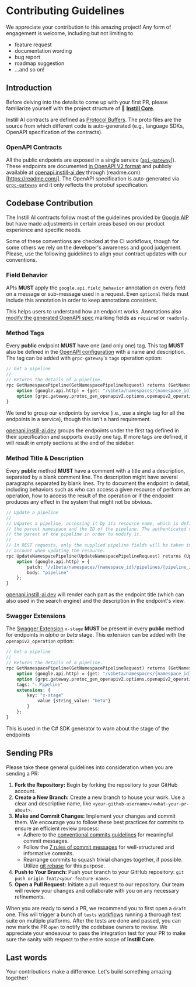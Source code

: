 # Contributing Guidelines

We appreciate your contribution to this amazing project! Any form of engagement is welcome, including but not limiting to
- feature request
- documentation wording
- bug report
- roadmap suggestion
- ...and so on!

## Introduction

Before delving into the details to come up with your first PR, please
familiarize yourself with the project structure of 🔮 [**Instill
Core**](https://github.com/instill-ai/instill-core).

Instill AI contracts are defined as [Protocol
Buffers](https://protobuf.dev/). The proto files are the source from which
different code is auto-generated (e.g., language SDKs, OpenAPI
specification of the contracts).

### OpenAPI Contracts

All the public endpoints are exposed in a single service
([`api-gateway`](https://github.com/instill-ai/api-gateway)]). These
endpoints are documented [in OpenAPI V2
format](../openapi/v2/service.swagger.yaml) and publicly available at
[openapi.instill-ai.dev](https://openapi.instill-ai.dev/) through
(readme.com)[https://readme.com/]. The OpenAPI specification is
auto-generated via [`grpc-gateway`](https://grpc-ecosystem.github.io/grpc-gateway/)
and it only reflects the protobuf specification.

## Codebase Contribution

The Instill AI contracts follow most of the guidelines provided by [Google
AIP](https://google.aip.dev/) but have made adjustments in certain areas
based on our product experience and specific needs.

Some of these conventions are checked at the CI workflows, though for some
others we rely on the developer's awareness and good judgement. Please,
use the following guidelines to align your contract updates with our
conventions.

### Field Behavior

APIs **MUST** apply the `google.api.field_behavior` annotation on every
field on a message or sub-message used in a request. Even `optional` fields
must include this annotation in order to keep annotations consistent.

This helps users to understand how an endpoint works. Annotations also
[modify the generated OpenAPI
spec](https://grpc-ecosystem.github.io/grpc-gateway/docs/mapping/customizing_openapi_output/#using-googleapifield_behavior)
marking fields as `required` or `readonly`.

### Method Tags

Every **public** endpoint **MUST** have one (and only one) tag. This tag
**MUST** also be defined in the [OpenAPI
configuration](../openapi/v2/conf.proto) with a name and description. The
tag can be added with `grpc-gateway`'s `tags` operation option:

```proto
// Get a pipeline
//
// Returns the details of a pipeline.
rpc GetNamespacePipeline(GetNamespacePipelineRequest) returns (GetNamespacePipelineResponse) {
    option (google.api.http) = {get: "/v1beta/namespaces/{namespace_id}/pipelines/{pipeline_id}"};
    option (grpc.gateway.protoc_gen_openapiv2.options.openapiv2_operation) = {tags: "💧 Pipeline"};
}
```

We tend to group our endpoints by service (i.e., use a single tag for all
the endpoints in a service), though this isn't a hard requirement.

[openapi.instill-ai.dev](https://openapi.instill-ai.dev) groups the endpoints
under the first tag defined in their specification and supports exactly one
tag. If more tags are defined, it will result in empty sections at the end
of the sidebar.

### Method Title & Description

Every **public** method **MUST** have a comment with a title and a
description, separated by a blank comment line. The description might have
several paragraphs separated by blank lines. Try to document the endpoint
in detail, including behaviors such as who can access a given resource of
perform an operation, how to access the result of the operation or if the
endpoint produces any effect in the system that might not be obvious.

```proto
// Update a pipeline
//
// Udpates a pipeline, accessing it by its resource name, which is defined by
// the parent namespace and the ID of the pipeline. The authenticated namespace must be
// the parent of the pipeline in order to modify it.
//
// In REST requests, only the supplied pipeline fields will be taken into
// account when updating the resource.
rpc UpdateNamespacePipeline(UpdateNamespacePipelineRequest) returns (UpdateNamespacePipelineResponse) {
    option (google.api.http) = {
        patch: "/v1beta/namespaces/{namespace_id}/pipelines/{pipeline_id}"
        body: "pipeline"
    };
}
```

[openapi.instill-ai.dev](https://openapi.instill-ai.dev) will render each part
as the endpoint title (which can also used in the search engine) and the
description in the endpoint's view.

### Swagger Extensions

The [Swagger
Extension](https://swagger.io/docs/specification/2-0/swagger-extensions/)
`x-stage` **MUST** be present in every **public** method for endpoints in
_alpha_ or _beta_ stage. This extension can be added with the
`openapiv2_operation` option:

```proto
// Get a pipeline
//
// Returns the details of a pipeline.
rpc GetNamespacePipeline(GetNamespacePipelineRequest) returns (GetNamespacePipelineResponse) {
    option (google.api.http) = {get: "/v1beta/namespaces/{namespace_id}/pipelines/{pipeline_id}"};
    option (grpc.gateway.protoc_gen_openapiv2.options.openapiv2_operation) = {
    tags: "💧 Pipeline"
    extensions: {
        key: "x-stage"
            value {string_value: "beta"}
        }
    };
}
```

This is used in the C# SDK generator to warn about the stage of the
endpoints

## Sending PRs

Please take these general guidelines into consideration when you are sending a PR:

1. **Fork the Repository:** Begin by forking the repository to your GitHub account.
2. **Create a New Branch:** Create a new branch to house your work. Use a clear and descriptive name, like `<your-github-username>/<what-your-pr-about>`.
3. **Make and Commit Changes:** Implement your changes and commit them. We encourage you to follow these best practices for commits to ensure an efficient review process:
   - Adhere to the [conventional commits guidelines](https://www.conventionalcommits.org/) for meaningful commit messages.
   - Follow the [7 rules of commit messages](https://chris.beams.io/posts/git-commit/) for well-structured and informative commits.
   - Rearrange commits to squash trivial changes together, if possible. Utilize [git rebase](http://gitready.com/advanced/2009/03/20/reorder-commits-with-rebase.html) for this purpose.
4. **Push to Your Branch:** Push your branch to your GitHub repository: `git push origin feat/<your-feature-name>`.
5. **Open a Pull Request:** Initiate a pull request to our repository. Our team will review your changes and collaborate with you on any necessary refinements.

When you are ready to send a PR, we recommend you to first open a `draft` one. This will trigger a bunch of `tests` [workflows](https://github.com/instill-ai/connector-ai/tree/main/.github/workflows) running a thorough test suite on multiple platforms. After the tests are done and passed, you can now mark the PR `open` to notify the codebase owners to review. We appreciate your endeavour to pass the integration test for your PR to make sure the sanity with respect to the entire scope of **Instill Core**.

## Last words

Your contributions make a difference. Let's build something amazing together!
